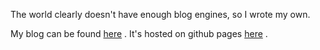 The world clearly doesn't have enough blog engines, so I wrote my own.

My blog can be found [here](https://blog.christofjans.com) . It's hosted on github pages [here](https://github.com/christofjans/christofjans.github.io) .